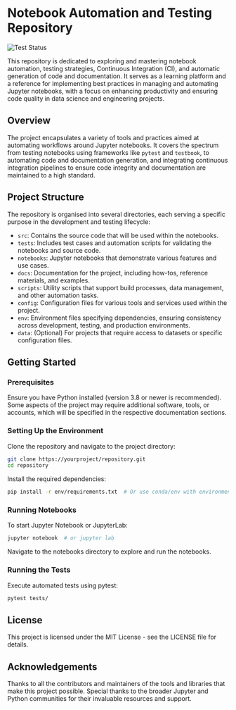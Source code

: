 # Notebook Automation and Testing Repository
![Test Status](https://github.com/rossop/jupyter-automations/actions/workflows/tests.yml/badge.svg)

This repository is dedicated to exploring and mastering notebook automation, testing strategies, Continuous Integration (CI), and automatic generation of code and documentation. It serves as a learning platform and a reference for implementing best practices in managing and automating Jupyter notebooks, with a focus on enhancing productivity and ensuring code quality in data science and engineering projects.

## Overview

The project encapsulates a variety of tools and practices aimed at automating workflows around Jupyter notebooks. It covers the spectrum from testing notebooks using frameworks like `pytest` and `testbook`, to automating code and documentation generation, and integrating continuous integration pipelines to ensure code integrity and documentation are maintained to a high standard.

## Project Structure

The repository is organised into several directories, each serving a specific purpose in the development and testing lifecycle:

- `src`: Contains the source code that will be used within the notebooks.
- `tests`: Includes test cases and automation scripts for validating the notebooks and source code.
- `notebooks`: Jupyter notebooks that demonstrate various features and use cases.
- `docs`: Documentation for the project, including how-tos, reference materials, and examples.
- `scripts`: Utility scripts that support build processes, data management, and other automation tasks.
- `config`: Configuration files for various tools and services used within the project.
- `env`: Environment files specifying dependencies, ensuring consistency across development, testing, and production environments.
- `data`: (Optional) For projects that require access to datasets or specific configuration files.

## Getting Started

### Prerequisites

Ensure you have Python installed (version 3.8 or newer is recommended). Some aspects of the project may require additional software, tools, or accounts, which will be specified in the respective documentation sections.

### Setting Up the Environment

Clone the repository and navigate to the project directory:

```bash
git clone https://yourproject/repository.git
cd repository
```

Install the required dependencies:
```bash
pip install -r env/requirements.txt  # Or use conda/env with environment.yml
```

### Running Notebooks
To start Jupyter Notebook or JupyterLab:
```bash
jupyter notebook  # or jupyter lab
```

Navigate to the notebooks directory to explore and run the notebooks.

### Running the Tests
Execute automated tests using pytest:
```bash
pytest tests/
```

## License
This project is licensed under the MIT License - see the LICENSE file for details.

## Acknowledgements
Thanks to all the contributors and maintainers of the tools and libraries that make this project possible.
Special thanks to the broader Jupyter and Python communities for their invaluable resources and support.
